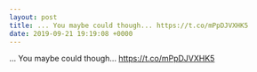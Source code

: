 ```yaml
---
layout: post
title: ... You maybe could though... https://t.co/mPpDJVXHK5
date: 2019-09-21 19:19:08 +0000
---
```


... You maybe could though... https://t.co/mPpDJVXHK5

